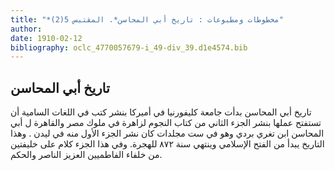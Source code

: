 ```yaml
---
title: "*مخطوطات ومطبوعات : تاريخ أبي المحاسن*. المقتبس 5(2)"
author: 
date: 1910-02-12
bibliography: oclc_4770057679-i_49-div_39.d1e4574.bib
---
```




##  تاريخ أبي المحاسن 


 تاريخ أبي المحاسن  بدأت  جامعة  كليفورنيا  في  أميركا  بنشر كتب في اللغات السامية أن تستفتح عملها بنشر  الجزء الثاني  من  كتاب النجوم لزاهرة في ملوك مصر والقاهرة  ل  أبي المحاسن ابن تغري بردي  وهو في  ست مجلدات  كان نشر الجزء الأول منه في  ليدن  . وهذا التاريخ يبدأ من الفتح الإسلامي وينتهي سنة  ٨٧٢  للهجرة. وفي هذا الجزء كلام على خليفتين من خلفاء الفاطميين العزيز الناصر والحكم. 
